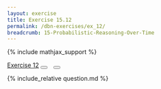 ```yaml
---
layout: exercise
title: Exercise 15.12
permalink: /dbn-exercises/ex_12/
breadcrumb: 15-Probabilistic-Reasoning-Over-Time
---
```


{% include mathjax_support %}
<div class="card">
<div class="card-header p-2">
<a href='#' class="p-2">Exercise 12</a>
<button type="button" class="btn btn-dark float-right" title="Solve this Exercise" onclick="solve('ex15.12');" href="#"><i id="ex15.12" class="fas fa-pen" style="color:white"></i></button>
<a class="edit_question" href="#"><button type="button" class="btn btn-dark float-right" title="Edit this Question"  style="margin-left:10px; margin-right:10px;" onclick="edit('ex15.12');" href="#"><i id="ex15.12" class="far fa-edit" style="color:white"></i></button></a>
</div>
<div class="card-body">
<p class="card-text">{% include_relative question.md %}</p>
</div>
</div>
<br>
